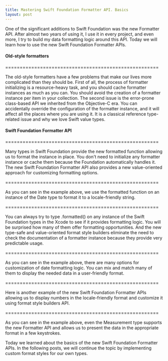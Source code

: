 ```yaml
---
title: Mastering Swift Foundation Formatter API. Basics
layout: post
---
```


One of the significant additions to Swift Foundation was the new Formatter API. After almost two years of using it, I use it in every project, and even more, I try to build my data formatting logic around this API. Today we will learn how to use the new Swift Foundation Formatter APIs.

#### Old-style formatters
=====================================================

The old-style formatters have a few problems that make our lives more complicated than they should be. First of all, the process of formatter initializing is a resource-heavy task, and you should cache formatter instances as much as you can. You should avoid the creation of a formatter instance per item in your collection. The second issue is the error-prone class-based API we inherited from the Objective-C era. You can accidentally override the configuration of the formatter instance, and it will affect all the places where you are using it. It is a classical reference type-related issue and why we love Swift value types.

#### Swift Foundation Formatter API

=====================================================

Many types in Swift Foundation provide the new formatted function allowing us to format the instance in place. You don't need to initialize any formatter instance or cache them because the Foundation automatically handles it. The new Swift Foundation Formatter API also provides a new value-oriented approach for customizing formatting options.

=====================================================

As you can see in the example above, we use the formatted function on an instance of the Date type to format it to a locale-friendly string. 

=====================================================

You can always try to type .formatted() on any instance of the Swift Foundation types in the Xcode to see if it provides formatting logic. You will be surprised how many of them offer formatting opportunities. And the new type-safe and value-oriented format style builders eliminate the need to check the documentation of a formatter instance because they provide very predictable usage.

=====================================================

As you can see in the example above, there are many options for customization of date formatting logic. You can mix and match many of them to display the needed data in a user-friendly format.

=====================================================

Here is another example of the new Swift Foundation Formatter APIs allowing us to display numbers in the locale-friendly format and customize it using format style builders API.

=====================================================

As you can see in the example above, even the Measurement type supports the new Formatter API and allows us to present the data in the appropriate format in a few keystrokes. 

Today we learned about the basics of the new Swift Foundation Formatter APIs. In the following posts, we will continue the topic by implementing custom format styles for our own types.
